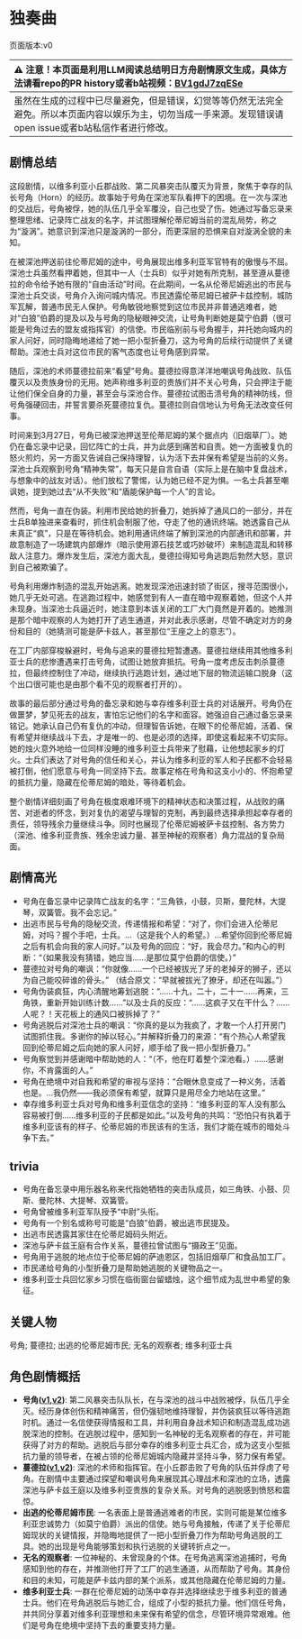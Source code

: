 # 独奏曲
页面版本:v0
 

| :warning: 注意！本页面是利用LLM阅读总结明日方舟剧情原文生成，具体方法请看repo的PR history或者b站视频：[BV1gdJ7zqESe](https://www.bilibili.com/video/BV1gdJ7zqESe/)         |
|:----------------------------|
| 虽然在生成的过程中已尽量避免，但是错误，幻觉等等仍然无法完全避免。所以本页面内容以娱乐为主，切勿当成一手来源。发现错误请open issue或者b站私信作者进行修改。|



## 剧情总结
这段剧情，以维多利亚小丘郡战败、第二风暴突击队覆灭为背景，聚焦于幸存的队长号角（Horn）的经历。故事始于号角在深池军队看押下的困境。在一次与深池的交战后，号角被俘，她的队伍几乎全军覆没，自己也受了伤。她通过写备忘录来整理思绪、记录阵亡战友的名字，并试图理解伦蒂尼姆当前的混乱局势，称之为“漩涡”。她意识到深池只是漩涡的一部分，而更深层的恐惧来自对漩涡全貌的未知。

在被深池押送前往伦蒂尼姆的途中，号角展现出维多利亚军官特有的傲慢与不屈。深池士兵虽然看押着她，但其中一人（士兵B）似乎对她有所克制，甚至遵从蔓德拉的命令给予她有限的“自由活动”时间。在此期间，一名从伦蒂尼姆逃出的市民与深池士兵交谈，号角介入询问城内情况。市民透露伦蒂尼姆已被萨卡兹控制，城防军瓦解，普通市民无人保护。号角敏锐地察觉到这位市民并非普通逃难者，她对“白狼”伯爵的提及以及与号角的隐秘眼神交流，让号角判断她是莫宁伯爵（很可能是号角过去的盟友或指挥官）的信使。市民临别前与号角握手，并托她向城内的家人问好，同时隐晦地递给了她一把小型折叠刀，这为号角的后续行动提供了关键帮助。深池士兵对这位市民的客气态度也让号角感到异常。

随后，深池的术师蔓德拉前来“看望”号角。蔓德拉得意洋洋地嘲讽号角战败、队伍覆灭以及贵族身份的无用。她声称维多利亚的贵族们并不关心号角，只会押注于能让他们保全自身的力量，甚至会与深池合作。蔓德拉试图击溃号角的精神防线，但号角强硬回击，并誓言要杀死蔓德拉复仇。蔓德拉则自信地认为号角无法改变任何事。

时间来到3月27日，号角已被深池押送至伦蒂尼姆的某个据点内（旧烟草厂）。她仍在备忘录中记录，回忆阵亡的士兵，并为此感到痛苦和自责。她一方面被复仇的怒火煎灼，另一方面又告诫自己保持理智，认为活下去并保有希望是当前的义务。深池士兵观察到号角“精神失常”，每天只是自言自语（实际上是在脑中复盘战术，与想象中的战友对话）。他们放松了警惕，认为她已经不足为惧。一名士兵甚至嘲讽她，提到她过去“从不失败”和“盾能保护每一个人”的言论。

然而，号角一直在伪装。利用市民给她的折叠刀，她拆掉了通风口的一部分，并在士兵B单独进来查看时，抓住机会制服了他，夺走了他的通讯终端。她透露自己从未真正“疯”，只是在等待机会。她利用通讯终端了解到深池的内部通讯和部署，并故意制造了一场建筑内部爆炸（暗示使用源石技艺或巧妙破坏）来制造混乱和转移敌人注意力。爆炸发生后，深池方面大乱，曼德拉得知号角逃跑后勃然大怒，意识到自己被欺骗了。

号角利用爆炸制造的混乱开始逃离。她发现深池迅速封锁了街区，搜寻范围很小，她几乎无处可逃。在逃跑过程中，她感觉到有人一直在暗中观察着她，但这个人并未现身。当深池士兵逼近时，她注意到本该关闭的工厂大门竟然是开着的。她推测是那个暗中观察的人为她打开了逃生通道，并对此表示感谢，尽管不确定对方的身份和目的（她猜测可能是萨卡兹人，甚至那位“王座之上的意志”）。

在工厂内部穿梭躲避时，号角与追来的蔓德拉短暂遭遇。蔓德拉继续用其他维多利亚士兵的悲惨遭遇来打击号角，试图让她放弃抵抗。号角一度考虑反击刺杀蔓德拉，但最终控制住了冲动，继续执行逃跑计划，通过地下层的物流运输口脱身（这个出口很可能也是由那个看不见的观察者打开的）。

故事的最后部分通过号角的备忘录和她与幸存维多利亚士兵的对话展开。号角仍在做噩梦，梦见死去的战友，害怕忘记他们的名字和面容。她强迫自己通过备忘录来铭记。她承认自己仍有复仇的冲动，但理智告诉她，在眼下的伦蒂尼姆，活着、保有希望并继续战斗下去，才是唯一的、也是必须的选择，即使这看起来不切实际。她的烛火意外地给一位同样没睡的维多利亚士兵带来了慰藉，让他想起家乡的灯火。士兵们表达了对号角的信任和关心，并认为维多利亚的军人和子民都不会轻易被打倒，他们愿意与号角一同坚持下去。故事定格在号角和这支小小的、怀抱希望的抵抗力量，隐藏在伦蒂尼姆的暗处，等待着机会。

整个剧情详细刻画了号角在极度艰难环境下的精神状态和决策过程，从战败的痛苦、对逝者的怀念，到对复仇的渴望与理智的克制，再到最终选择承担起幸存者的责任，领导残余力量继续斗争。同时也展现了伦蒂尼姆被萨卡兹控制、各方势力（深池、维多利亚贵族、残余忠诚力量、甚至神秘的观察者）角力混战的复杂局面。
## 剧情高光
*   号角在备忘录中记录阵亡战友的名字：“三角铁，小鼓，贝斯，曼陀林，大提琴，双簧管。我不会忘记。”
*   出逃市民与号角的隐秘交流，传递情报和希望：“对了，你们会进入伦蒂尼姆，对吗？握个手吧，士兵。...（这是我个人的希望。）...希望你回到伦蒂尼姆之后有机会向我的家人问好。”以及号角的回应：“好，我会尽力。”和内心的判断：“（如果我没有猜错，她应当......是那位莫宁伯爵的信使。）”
*   蔓德拉对号角的嘲讽：“你就像......一个已经被拔光了牙的老掉牙的狮子，还以为自己能咬碎谁的骨头。” （结合原文：“早就被拔光了獠牙，却还在叫嚣。”）
*   号角伪装疯狂，内心清醒地筹划逃脱：“......十九，二十，二十一......再来，三角铁，重新开始训练计数......”以及士兵的反应：“......这疯子又在干什么？......人呢？！天花板上的通风口被拆掉了？”
*   号角逃脱后对深池士兵的嘲讽：“你真的是以为我疯了，才敢一个人打开房门试图抓住我。多谢你的掉以轻心。”并解释折叠刀的来源：“有个热心人希望我回到伦蒂尼姆之后向她的家人问好，顺手给了我一把小型折叠刀。”
*   号角察觉到并感谢暗中帮助她的人：“（不，他在盯着整个深池看。）......感谢你，不肯露面的人。”
*   号角在绝境中对自我和希望的审视与坚持：“合眼休息变成了一种义务，活着也是。...我仍然——我必须保有希望，就算只是用尽全力地站在这里。”
*   幸存维多利亚士兵对号角和维多利亚信念的坚持：“维多利亚的军人没有那么容易被打倒......维多利亚的子民都是如此。”以及号角的共鸣：“恐怕只有执着于维多利亚该有的样子、伦蒂尼姆的市民该有的生活，我们才能在城市的暗处斗争下去。”
## trivia
*   号角在备忘录中用乐器名称来代指她牺牲的突击队成员，如三角铁、小鼓、贝斯、曼陀林、大提琴、双簧管。
*   号角曾被维多利亚军队授予“中尉”头衔。
*   号角有一个别名或称号可能是“白狼”伯爵，被出逃市民提及。
*   出逃市民透露其家住在伦蒂尼姆码头附近。
*   深池与萨卡兹王庭有合作关系，蔓德拉曾试图与“摄政王”见面。
*   号角用于逃脱的地点位于伦蒂尼姆的萨迪恩区，包括旧烟草厂和食品加工厂。
*   市民递给号角的小型折叠刀是帮助她逃脱的关键物品之一。
*   维多利亚士兵回忆家乡习惯在临街窗台留蜡烛，这个细节成为乱世中希望的象征。
## 关键人物
号角; 蔓德拉; 出逃的伦蒂尼姆市民; 无名的观察者; 维多利亚士兵
## 角色剧情概括
-   **号角([v1](../chars/char_4039_horn.md),[v2](../char_v3/char_4039_horn.md))**: 第二风暴突击队队长，在与深池的战斗中战败被俘，队伍几乎全灭。经历身体创伤和精神痛苦，但仍强韧地维持理智，并伪装疯狂以等待逃跑时机。通过一名信使获得情报和工具，并利用自身战术知识和制造混乱成功逃脱深池的控制。在逃脱过程中，感知到一名神秘的无名观察者的存在，并可能获得了对方的帮助。逃脱后与部分幸存的维多利亚士兵汇合，成为这支小型抵抗力量的领导者，在被占领的伦蒂尼姆城内隐藏并坚持斗争，努力保有希望。
-   **蔓德拉([v1](../chars/extended_char_man_de_la.md),[v2](../char_v3/extended_char_man_de_la.md))**: 深池的术师和指挥官。在小丘郡击败了号角的队伍并俘虏了号角。在剧情中主要通过探望和嘲讽号角来展现其心理战术和深池的立场，透露深池与萨卡兹王庭以及维多利亚贵族的复杂关系。对号角的逃脱感到愤怒和震惊。
-   **出逃的伦蒂尼姆市民**: 一名表面上是普通逃难者的市民，实则可能是某位维多利亚忠诚势力（如莫宁伯爵）派出的信使。她与号角接触，传递了关于伦蒂尼姆现状的关键情报，并隐晦地提供了一把小型折叠刀作为帮助号角逃脱的工具。她的出现是号角能够策划和执行逃脱的关键转折点之一。
-   **无名的观察者**: 一位神秘的、未曾现身的个体。在号角逃离深池追捕时，号角感知到他的存在，并推测他打开了工厂的逃生通道，从而帮助了号角。其身份和目的未知，可能是萨卡兹内部的某个派系，或其他隐藏在伦蒂尼姆的力量。
-   **维多利亚士兵**: 一群在伦蒂尼姆的动荡中幸存并选择继续忠于维多利亚的普通士兵。他们在号角逃脱后与她汇合，组成了小型的抵抗力量。他们信任号角，并共同分享着对维多利亚理想和未来保有希望的信念，尽管环境异常艰难。他们是号角在绝境中坚持下去的重要支持力量。
